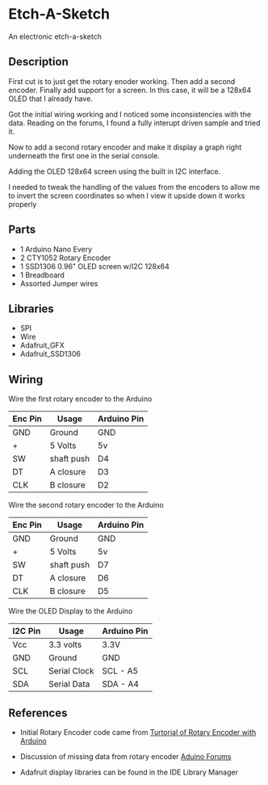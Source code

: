 # Etch-A-Sketch
An electronic etch-a-sketch

## Description 
First cut is to just get the rotary enoder working. Then add a second encoder.  Finally add support for a screen.  In this case, it will be a 128x64 OLED that I already have.

Got the initial wiring working and I noticed some inconsistencies with the data.  Reading on the forums, I found a fully interupt driven sample and tried it.

Now to add a second rotary encoder and make it display a graph right underneath the first one in the serial console.

Adding the OLED 128x64 screen using the built in I2C interface.

I needed to tweak the handling of the values from the encoders to allow me to invert the screen coordinates so when I view it upside down it works properly


## Parts 
- 1 Arduino Nano Every
- 2 CTY1052 Rotary Encoder
- 1 SSD1306 0.96" OLED screen w/I2C 128x64
- 1 Breadboard
- Assorted Jumper wires

## Libraries
- SPI
- Wire
- Adafruit_GFX
- Adafruit_SSD1306

## Wiring
Wire the first rotary encoder to the Arduino

| Enc Pin | Usage | Arduino Pin |
| ------- | ----- | ----------- |
| GND | Ground | GND |
| + | 5 Volts | 5v |
| SW | shaft push | D4 |
| DT | A closure | D3 |
| CLK | B closure | D2 |

Wire the second rotary encoder to the Arduino

| Enc Pin | Usage | Arduino Pin |
| ------- | ----- | ----------- |
| GND | Ground | GND |
| + | 5 Volts | 5v |
| SW | shaft push | D7 |
| DT | A closure | D6 |
| CLK | B closure | D5 |

Wire the OLED Display to the Arduino

| I2C Pin | Usage | Arduino Pin |
| ------- | ----- | ----------- |
| Vcc | 3.3 volts | 3.3V
| GND | Ground | GND |
| SCL | Serial Clock | SCL - A5 |
| SDA | Serial Data | SDA - A4 |


## References
- Initial Rotary Encoder code came from [Turtorial of Rotary Encoder with Arduino](https://www.instructables.com/id/Tutorial-of-Rotary-Encoder-With-Arduino/)

- Discussion of missing data from rotary encoder [Aduino Forums](https://forum.arduino.cc/index.php?topic=552990.0)

- Adafruit display libraries can be found in the IDE Library Manager
